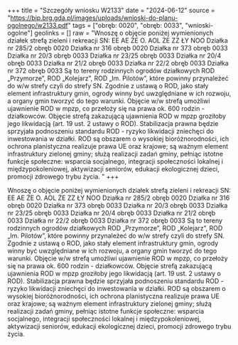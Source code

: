 +++
title = "Szczegóły wniosku W2133"
date = "2024-06-12"
source = "https://bip.brg.gda.pl/images/uploads/wnioski-do-planu-ogolnego/w2133.pdf"
tags = ["obręb: 0020", "obręb: 0033", "wnioski-ogolne"]
geolinks = []
raw = "Wnoszę o objęcie poniżej wymienionych działek strefą zieleni i rekreacji SN: EE AE ŻE O. AOL ŻE ZZ ŁY NOO Działka nr 285/2 obręb 0020 Działka nr 316 obręb 0020  Działka nr 373 obręb 0033  Działka nr 20/3 obręb 0033 Działka nr 23/25 obręb 0033  Działka nr 20/4 obręb 0033 Działka nr 21/2 obręb 0033  Działka nr 22/2 obręb 0033  Działka nr 372 obręb 0033 Są to tereny rodzinnych ogrodów działkowych ROD „Przymorze”, ROD „Kolejarz”, ROD „Im. Pilotów”,  które powinny przynależeć do w/w strefy czyli do strefy SN. Zgodnie z ustawą o ROD, jako stały element infrastruktury gmin, ogrody winny być uwzględniane w ich rozwoju, a organy gmin tworzyć do tego warunki.  Objęcie w/w strefą umożliwi ujawnienie ROD w mpzp, co przełoży się na prawa ok. 600 rodzin - działkowców.  Objęcie strefą zakazującą ujawnienia ROD w mpzp groziłoby jego likwidacją (art. 19 ust. 2 ustawy o ROD). Stabilizacja prawna będzie sprzyjała podnoszeniu standardu ROD - ryzyko likwidacji zniechęci do inwestowania   w działki. ROD są obszarem o wysokiej bioróżnorodności, ich ochrona planistyczna realizuje prawa UE oraz   krajowe; są ważnym element infrastruktury zielonej gminy; służą realizacji zadań gminy, pełniąc istotne funkcje społeczne: wsparcia socjalnego, integracji społeczności lokalnej i międzypokoleniowej, aktywizacji seniorów,   edukacji ekologicznej dzieci, promocji zdrowego trybu życia.   "
+++

Wnoszę o objęcie poniżej wymienionych działek strefą zieleni i rekreacji SN:
EE AE ŻE O. AOL ŻE ZZ ŁY NOO
Działka nr 285/2 obręb 0020
Działka nr 316 obręb 0020
 Działka nr 373 obręb 0033
 Działka nr 20/3 obręb 0033
Działka nr 23/25 obręb 0033
 Działka nr 20/4 obręb 0033
Działka nr 21/2 obręb 0033
 Działka nr 22/2 obręb 0033
 Działka nr 372 obręb 0033
Są to tereny rodzinnych ogrodów działkowych ROD „Przymorze”, ROD „Kolejarz”, ROD „Im. Pilotów”,
 które powinny przynależeć do w/w strefy czyli do strefy SN. Zgodnie z ustawą o ROD, jako stały element
infrastruktury gmin, ogrody winny być uwzględniane w ich rozwoju, a organy gmin tworzyć do tego warunki. 
Objęcie w/w strefą umożliwi ujawnienie ROD w mpzp, co przełoży się na prawa ok. 600 rodzin - działkowców. 
Objęcie strefą zakazującą ujawnienia ROD w mpzp groziłoby jego likwidacją (art. 19 ust. 2 ustawy o ROD).
Stabilizacja prawna będzie sprzyjała podnoszeniu standardu ROD - ryzyko likwidacji zniechęci do inwestowania 
 w działki. ROD są obszarem o wysokiej bioróżnorodności, ich ochrona planistyczna realizuje prawa UE oraz 
 krajowe; są ważnym element infrastruktury zielonej gminy; służą realizacji zadań gminy, pełniąc istotne funkcje
społeczne: wsparcia socjalnego, integracji społeczności lokalnej i międzypokoleniowej, aktywizacji seniorów, 
 edukacji ekologicznej dzieci, promocji zdrowego trybu życia. 
 


